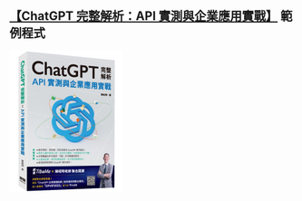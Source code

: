 ## [【ChatGPT 完整解析：API 實測與企業應用實戰】](https://www.tenlong.com.tw/products/9786267273425?list_name=b-r7-zh_tw) 範例程式
<img src="cover_small.png" alt="drawing" width="200"/>
